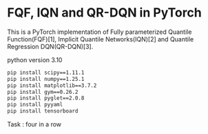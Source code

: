 # FQF, IQN and QR-DQN in PyTorch

This is a PyTorch implementation of Fully parameterized Quantile Function(FQF)[1], Implicit Quantile Networks(IQN)[2] and Quantile Regression DQN(QR-DQN)[3].

python version 3.10

```bash
pip install scipy==1.11.1
pip install numpy==1.25.1
pip install matplotlib==3.7.2
pip install gym==0.26.2
pip install pyglet==2.0.8
pip install pyyaml
pip install tensorboard
```

Task : four in a row